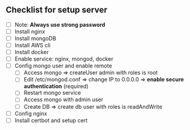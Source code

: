 ## Checklist for setup server

- [ ] Note: **Always use strong password**
- [ ] Install nginx
- [ ] Install mongoDB
- [ ] Install AWS cli
- [ ] Install docker
- [ ] Enable service: nginx, mongod, docker
- [ ] Config mongo user and enable remote
  - [ ] Access mongo => createUser admin with roles is root
  - [ ] Edit /etc/mongod.conf => change IP to 0.0.0.0 => **enable secure authentication** (required)
  - [ ] Restart mongo service
  - [ ] Access mongo with admin user
  - [ ] Create DB => create db user with roles is readAndWrite
- [ ] Config nginx
- [ ] Install certbot and setup cert
